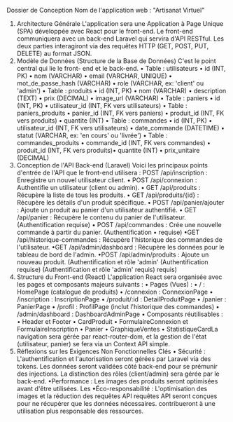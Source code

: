 Dossier de Conception
Nom de l'application web : "Artisanat Virtuel"
1. Architecture Générale L'application sera une Application à Page Unique (SPA) développée
avec React pour le front-end. Le front-end communiquera avec un back-end Laravel qui servira
d'API RESTful. Les deux parties interagiront via des requêtes HTTP (GET, POST, PUT, DELETE) au
format JSON.
2. Modèle de Données (Structure de la Base de Données) C'est le point central qui lie le front-
end et le back-end.
•
Table : utilisateurs
• id (INT, PK)
• nom (VARCHAR)
• email (VARCHAR, UNIQUE)
• mot_de_passe_hash (VARCHAR)
• role (VARCHAR, ex: 'client' ou 'admin')
•
Table : produits
• id (INT, PK)
• nom (VARCHAR)
• description (TEXT)
• prix (DECIMAL)
• image_url (VARCHAR)
•
Table : paniers
• id (INT, PK)
• utilisateur_id (INT, FK vers utilisateurs)
•
Table : paniers_produits
• panier_id (INT, FK vers paniers)
• produit_id (INT, FK vers produits)
• quantite (INT)
•
Table : commandes
• id (INT, PK)
• utilisateur_id (INT, FK vers utilisateurs)
• date_commande (DATETIME)
• statut (VARCHAR, ex: 'en cours' ou 'livrée')
•
Table : commandes_produits
• commande_id (INT, FK vers commandes)
• produit_id (INT, FK vers produits)• quantite (INT)
• prix_unitaire (DECIMAL)
3. Conception de l'API Back-end (Laravel) Voici les principaux points d'entrée de l'API que le
front-end utilisera :
POST /api/inscription : Enregistre un nouvel utilisateur client.
• POST /api/connexion : Authentifie un utilisateur (client ou admin).
• GET /api/produits : Récupère la liste de tous les produits.
• GET /api/produits/{id} : Récupère les détails d'un produit spécifique.
• POST /api/panier/ajouter : Ajoute un produit au panier d'un utilisateur authentifié.
• GET /api/panier : Récupère le contenu du panier de l'utilisateur. (Authentification requise)
• POST /api/commandes : Crée une nouvelle commande à partir du panier. (Authentification
•
requise)
•GET /api/historique-commandes : Récupère l'historique des commandes de l'utilisateur.
•GET /api/admin/dashboard : Récupère les données pour le tableau de bord de l'admin.
•POST /api/admin/produits : Ajoute un nouveau produit. (Authentification et rôle 'admin'
(Authentification requise)
(Authentification et rôle 'admin' requis)
requis)
4. Structure du Front-end (React) L'application React sera organisée avec les pages et
composants majeurs suivants :
•
Pages (Vues) :
• / : HomePage (catalogue de produits)
• /connexion : ConnexionPage
• /inscription : InscriptionPage
• /produit/:id : DetailProduitPage
• /panier : PanierPage
• /profil : ProfilPage (inclut l'historique des commandes)
• /admin/dashboard : DashboardAdminPage
•
Composants réutilisables :
• Header et Footer
• CardProduit
• FormulaireConnexion et FormulaireInscription
• Panier
• GraphiqueVentes
• StatistiqueCardLa navigation sera gérée par react-router-dom, et la gestion de l'état (utilisateur, panier) se fera
via un Context API simple.
5. Réflexions sur les Exigences Non Fonctionnelles Clés
• Sécurité : L'authentification et l'autorisation seront gérées par Laravel via des tokens. Les
données seront validées côté back-end pour se prémunir des injections. La distinction des
rôles (client/admin) sera gérée par le back-end.
•Performance : Les images des produits seront optimisées avant d'être utilisées. Les
•Éco-responsabilité : L'optimisation des images et la réduction des requêtes API
requêtes API seront conçues pour ne récupérer que les données nécessaires.
contribueront à une utilisation plus responsable des ressources.
